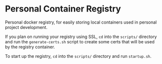 # Personal Container Registry
Personal docker registry, for easily storing local containers used in personal project development.

If you plan on running your registry using SSL, `cd` into the `scripts/` directory and run the `generate-certs.sh` script to create some certs that will be used by the registry container.

To start up the registry, `cd` into the `scripts/` directory and run `startup.sh`. 